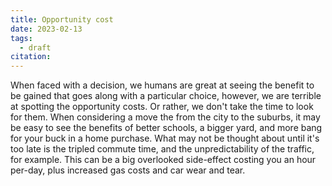 ```yaml
---
title: Opportunity cost
date: 2023-02-13
tags:
  - draft
citation: 
---
```


When faced with a decision, we humans are great at seeing the benefit to be gained that goes along with a particular choice, however, we are terrible at spotting the opportunity costs. Or rather, we don't take the time to look for them.
When considering a move the from the city to the suburbs, it may be easy to see the benefits of better schools, a bigger yard, and more bang for your buck in a home purchase. What may not be thought about until it's too late is the tripled commute time, and the unpredictability of the traffic, for example. This can be a big overlooked side-effect costing you an hour per-day, plus increased gas costs and car wear and tear. 





